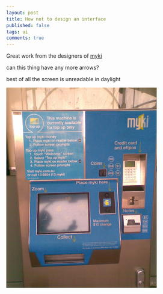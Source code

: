 ```yaml
---
layout: post
title: How not to design an interface
published: false
tags: ui
comments: true
---
```


Great work from the designers of [myki](http://en.wikipedia.org/wiki/Myki)

can this thing have any more arrows?

best of all the screen is unreadable in daylight

<img src="/img/myki.jpg" width="400" alt="">
